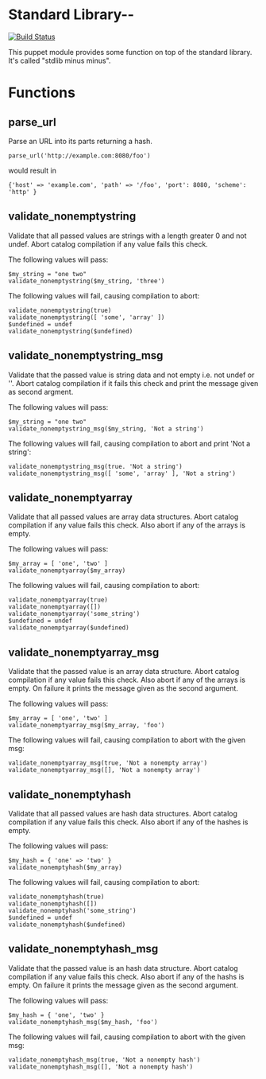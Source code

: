 # Standard Library-- #

[![Build Status](https://travis-ci.org/agx/puppet-stdlibmm.png?branch=master)](https://travis-ci.org/agx/puppet-stdlibmm)

This puppet module provides some function on top of the standard library. It's
called "stdlib minus minus".

# Functions #

parse_url
---------
Parse an URL into its parts returning a hash.

    parse_url('http://example.com:8080/foo')

would result in

    {'host' => 'example.com', 'path' => '/foo', 'port': 8080, 'scheme': 'http' }

validate_nonemptystring
-----------------------
Validate that all passed values are strings with a length greater 0
and not undef. Abort catalog compilation if any value fails this
check.

The following values will pass:

    $my_string = "one two"
    validate_nonemptystring($my_string, 'three')

The following values will fail, causing compilation to abort:

    validate_nonemptystring(true)
    validate_nonemptystring([ 'some', 'array' ])
    $undefined = undef
    validate_nonemptystring($undefined)

validate_nonemptystring_msg
---------------------------
Validate that the passed value is string data and not empty i.e. not
undef or ''. Abort catalog compilation if it fails this check and
print the message given as second argment.

The following values will pass:

    $my_string = "one two"
    validate_nonemptystring_msg($my_string, 'Not a string')

The following values will fail, causing compilation to abort and print
'Not a string':

    validate_nonemptystring_msg(true. 'Not a string')
    validate_nonemptystring_msg([ 'some', 'array' ], 'Not a string')

validate_nonemptyarray
----------------------
Validate that all passed values are array data structures. Abort
catalog compilation if any value fails this check. Also abort if any
of the arrays is empty.

The following values will pass:

    $my_array = [ 'one', 'two' ]
    validate_nonemptyarray($my_array)

The following values will fail, causing compilation to abort:

    validate_nonemptyarray(true)
    validate_nonemptyarray([])
    validate_nonemptyarray('some_string')
    $undefined = undef
    validate_nonemptyarray($undefined)

validate_nonemptyarray_msg
--------------------------
Validate that the passed value is an array data structure. Abort catalog
compilation if any value fails this check. Also abort if any of the arrays
is empty. On failure it prints the message given as the second argument.

The following values will pass:

    $my_array = [ 'one', 'two' ]
    validate_nonemptyarray_msg($my_array, 'foo')

The following values will fail, causing compilation to abort with the given msg:

    validate_nonemptyarray_msg(true, 'Not a nonempty array')
    validate_nonemptyarray_msg([], 'Not a nonempty array')

validate_nonemptyhash
---------------------
Validate that all passed values are hash data structures. Abort catalog
compilation if any value fails this check. Also abort if any of the hashes
is empty.

The following values will pass:

    $my_hash = { 'one' => 'two' }
    validate_nonemptyhash($my_array)

The following values will fail, causing compilation to abort:

    validate_nonemptyhash(true)
    validate_nonemptyhash([])
    validate_nonemptyhash('some_string')
    $undefined = undef
    validate_nonemptyhash($undefined)

validate_nonemptyhash_msg
-------------------------
Validate that the passed value is an hash data structure. Abort catalog
compilation if any value fails this check. Also abort if any of the hashs
is empty. On failure it prints the message given as the second argument.

The following values will pass:

    $my_hash = { 'one', 'two' }
    validate_nonemptyhash_msg($my_hash, 'foo')

The following values will fail, causing compilation to abort with the given msg:

    validate_nonemptyhash_msg(true, 'Not a nonempty hash')
    validate_nonemptyhash_msg([], 'Not a nonempty hash')
